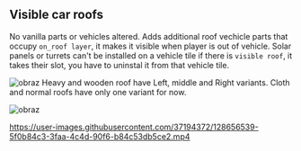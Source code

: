 ## Visible car roofs
 No vanilla parts or vehicles altered. Adds additional roof vechicle parts that occupy `on_roof layer`, it makes it visible when player is out of vehicle. Solar panels or turrets can't be installed on a vehicle tile if there is `visible roof`, it takes their slot, you have to uninstal it from that vehicle tile.
 
 ![obraz](https://cdn.discordapp.com/attachments/696798032875749516/874127769032859678/unknown.png)
 Heavy and wooden roof have Left, middle and Right variants. Cloth and normal roofs have only one variant for now. 
 
 ![obraz](https://user-images.githubusercontent.com/37194372/128656415-41a778c6-f76f-46a3-aefc-297280f95d66.png) 

https://user-images.githubusercontent.com/37194372/128656539-5f0b84c3-3faa-4c4d-90f6-b84c53db5ce2.mp4
